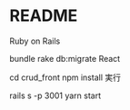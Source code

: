 # README

Ruby on Rails

bundle 
rake db:migrate
React

cd crud_front
npm install
実行

rails s -p 3001
yarn start